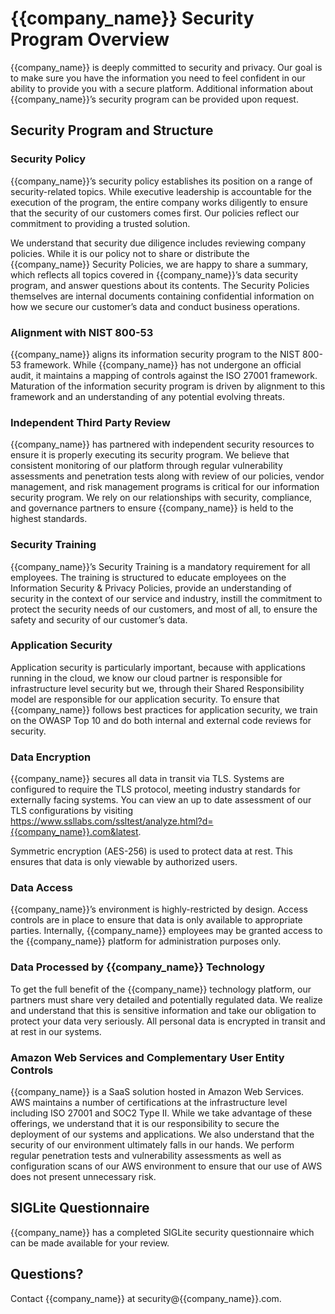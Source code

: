 # {{company_name}} Security Program Overview

{{company_name}} is deeply committed to security and privacy. Our goal is to make sure you have the information you
need to feel confident in our ability to provide you with a secure platform.  Additional information about
{{company_name}}’s security program can be provided upon request.

## Security Program and Structure

### Security Policy

{{company_name}}’s security policy establishes its position on a range of security-related topics. While executive
leadership is accountable for the execution of the program, the entire company works diligently to ensure that the
security of our customers comes first. Our policies reflect our commitment to providing a trusted solution.

We understand that security due diligence includes reviewing company policies. While it is our policy not to share or
distribute the {{company_name}} Security Policies, we are happy to share a summary, which reflects all topics covered
in {{company_name}}’s data security program, and answer questions about its contents. The Security Policies themselves
are internal documents containing confidential information on how we secure our customer’s data and conduct
business operations.

### Alignment with NIST 800-53

{{company_name}} aligns its information security program to the NIST 800-53 framework. While {{company_name}} has not
undergone an official audit, it maintains a mapping of controls against the ISO 27001 framework. Maturation of the
information security program is driven by alignment to this framework and an understanding of any potential
evolving threats.

### Independent Third Party Review 

{{company_name}} has partnered with independent security resources to ensure it is properly executing its security
program. We believe that consistent monitoring of our platform through regular vulnerability assessments and
penetration tests along with review of our policies, vendor management, and risk management programs is critical for
our information security program. We rely on our relationships with security, compliance, and governance partners to
ensure {{company_name}} is held to the highest standards.

### Security Training

{{company_name}}’s Security Training is a mandatory requirement for all employees. The training is structured to
educate employees on the Information Security & Privacy Policies, provide an understanding of security in the context
of our service and industry, instill the commitment to protect the security needs of our customers, and most of all,
to ensure the safety and security of our customer’s data.

### Application Security

Application security is particularly important, because with applications running in the cloud, we know our cloud
partner is responsible for infrastructure level security but we, through their Shared Responsibility model are
responsible for our application security.  To ensure that {{company_name}} follows best practices for application
security, we train on the OWASP Top 10 and do both internal and external code reviews for security.

### Data Encryption

{{company_name}} secures all data in transit via TLS. Systems are configured to require the TLS protocol, meeting
industry standards for externally facing systems. You can view an up to date assessment of our TLS configurations
by visiting https://www.ssllabs.com/ssltest/analyze.html?d={{company_name}}.com&latest.

Symmetric encryption (AES-256) is used to protect data at rest. This ensures that data is only viewable by
authorized users.

### Data Access

{{company_name}}’s environment is highly-restricted by design. Access controls are in place to ensure that data is only
available to appropriate parties. Internally, {{company_name}} employees may be granted access to the {{company_name}}
platform for administration purposes only. 

### Data Processed by {{company_name}} Technology

To get the full benefit of the {{company_name}} technology platform, our partners must share very detailed and
potentially regulated data.  We realize and understand that this is sensitive information and take our obligation
to protect your data very seriously.  All personal data is encrypted in transit and at rest in our systems.

### Amazon Web Services and Complementary User Entity Controls

{{company_name}} is a SaaS solution hosted in Amazon Web Services.  AWS maintains a number of certifications at the
infrastructure level including ISO 27001 and SOC2 Type II. While we take advantage of these offerings, we understand
that it is our responsibility to secure the deployment of our systems and applications. We also understand that the
security of our environment ultimately falls in our hands. We perform regular penetration tests and vulnerability
assessments as well as configuration scans of our AWS environment to ensure that our use of AWS does not present
unnecessary risk.

## SIGLite Questionnaire

{{company_name}} has a completed SIGLite security questionnaire which can be made available for your review.

## Questions? 

Contact {{company_name}} at security@{{company_name}}.com.
